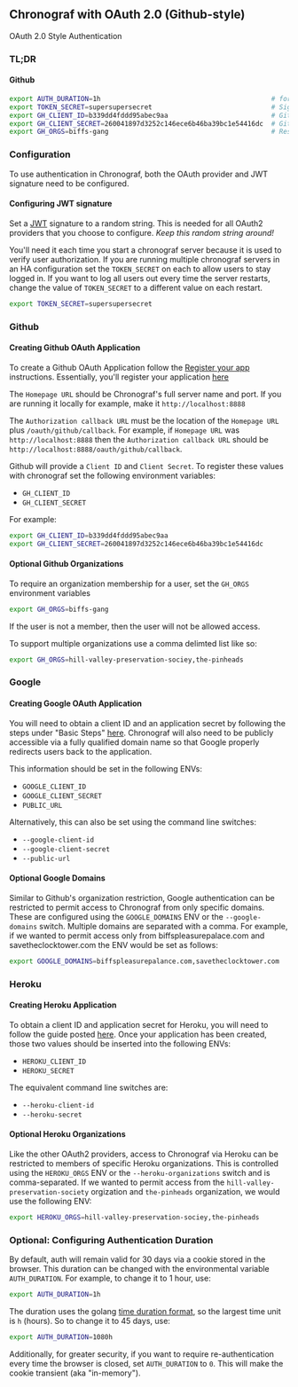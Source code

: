 ## Chronograf with OAuth 2.0 (Github-style)

OAuth 2.0 Style Authentication

### TL;DR
#### Github

```sh
export AUTH_DURATION=1h                                           # force login every hour
export TOKEN_SECRET=supersupersecret                              # Signing secret
export GH_CLIENT_ID=b339dd4fddd95abec9aa                          # Github client id
export GH_CLIENT_SECRET=260041897d3252c146ece6b46ba39bc1e54416dc  # Github client secret
export GH_ORGS=biffs-gang                                         # Restrict to GH orgs
```

### Configuration

To use authentication in Chronograf, both the OAuth provider and JWT signature
need to be configured.

#### Configuring JWT signature

Set a [JWT](https://tools.ietf.org/html/rfc7519) signature to a random string. This is needed for all OAuth2 providers that you choose to configure. *Keep this random string around!*

You'll need it each time you start a chronograf server because it is used to verify user authorization. If you are running multiple chronograf servers in an HA configuration set the `TOKEN_SECRET` on each to allow users to stay logged in. If you want to log all users out every time the server restarts, change the value of `TOKEN_SECRET` to a different value on each restart.

```sh
export TOKEN_SECRET=supersupersecret
```

### Github
#### Creating Github OAuth Application

To create a Github OAuth Application follow the [Register your app](https://developer.github.com/guides/basics-of-authentication/#registering-your-app) instructions.
Essentially, you'll register your application [here](https://github.com/settings/applications/new)

The `Homepage URL` should be Chronograf's full server name and port.  If you are running it locally for example, make it `http://localhost:8888`

The `Authorization callback URL` must be the location of the `Homepage URL` plus `/oauth/github/callback`.  For example, if `Homepage URL` was
`http://localhost:8888` then the `Authorization callback URL` should be `http://localhost:8888/oauth/github/callback`.

Github will provide a `Client ID` and `Client Secret`.  To register these values with chronograf set the following environment variables:

* `GH_CLIENT_ID`
* `GH_CLIENT_SECRET`

For example:

```sh
export GH_CLIENT_ID=b339dd4fddd95abec9aa
export GH_CLIENT_SECRET=260041897d3252c146ece6b46ba39bc1e54416dc
```

#### Optional Github Organizations

To require an organization membership for a user, set the `GH_ORGS` environment variables
```sh
export GH_ORGS=biffs-gang
```

If the user is not a member, then the user will not be allowed access.

To support multiple organizations use a comma delimted list like so:

```sh
export GH_ORGS=hill-valley-preservation-sociey,the-pinheads
```

### Google

#### Creating Google OAuth Application

You will need to obtain a client ID and an application secret by following the steps under "Basic Steps" [here](https://developers.google.com/identity/protocols/OAuth2). Chronograf will also need to be publicly accessible via a fully qualified domain name so that Google properly redirects users back to the application.

This information should be set in the following ENVs:

* `GOOGLE_CLIENT_ID`
* `GOOGLE_CLIENT_SECRET`
* `PUBLIC_URL`

Alternatively, this can also be set using the command line switches:

* `--google-client-id`
* `--google-client-secret`
* `--public-url`

#### Optional Google Domains

Similar to Github's organization restriction, Google authentication can be restricted to permit access to Chronograf from only specific domains. These are configured using the `GOOGLE_DOMAINS` ENV or the `--google-domains` switch. Multiple domains are separated with a comma. For example, if we wanted to permit access only from biffspleasurepalace.com and savetheclocktower.com the ENV would be set as follows:

```sh
export GOOGLE_DOMAINS=biffspleasurepalance.com,savetheclocktower.com
```

### Heroku

#### Creating Heroku Application

To obtain a client ID and application secret for Heroku, you will need to follow the guide posted [here](https://devcenter.heroku.com/articles/oauth#register-client). Once your application has been created, those two values should be inserted into the following ENVs:

* `HEROKU_CLIENT_ID`
* `HEROKU_SECRET`

The equivalent command line switches are:

* `--heroku-client-id`
* `--heroku-secret`

#### Optional Heroku Organizations

Like the other OAuth2 providers, access to Chronograf via Heroku can be restricted to members of specific Heroku organizations. This is controlled using the `HEROKU_ORGS` ENV or the `--heroku-organizations` switch and is comma-separated. If we wanted to permit access from the `hill-valley-preservation-society` orgization and `the-pinheads` organization, we would use the following ENV:

```sh
export HEROKU_ORGS=hill-valley-preservation-sociey,the-pinheads
```

### Optional: Configuring Authentication Duration

By default, auth will remain valid for 30 days via a cookie stored in the browser. This duration can be changed with the environmental variable `AUTH_DURATION`. For example, to change it to 1 hour, use:

```sh
export AUTH_DURATION=1h
```

The duration uses the golang [time duration format](https://golang.org/pkg/time/#ParseDuration), so the largest time unit is `h` (hours). So to change it to 45 days, use:

```sh
export AUTH_DURATION=1080h
```

Additionally, for greater security, if you want to require re-authentication every time the browser is closed, set `AUTH_DURATION` to `0`. This will make the cookie transient (aka "in-memory").
